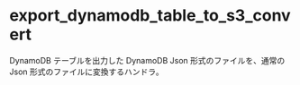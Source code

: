 # export_dynamodb_table_to_s3_convert

DynamoDB テーブルを出力した DynamoDB Json 形式のファイルを、通常の Json 形式のファイルに変換するハンドラ。
